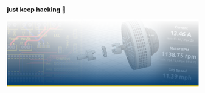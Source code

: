 ### just keep hacking :hammer:

![Some of my projects](https://raw.githubusercontent.com/chrisdalke/chrisdalke/master/tech%20report%20doc%20header.png)
